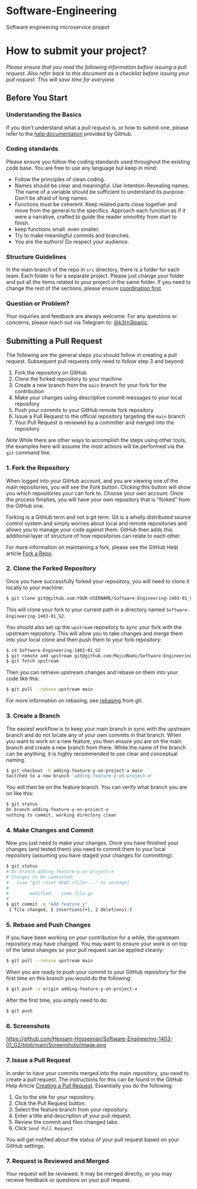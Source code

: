 # Software-Engineering

Software engineering microservice project

# How to submit your project?

_Please ensure that you read the following information before issuing a pull request. Also refer back to this document as a checklist before issuing your pull request. This will save time for everyone._

## Before You Start

### Understanding the Basics

If you don't understand what a _pull request_ is, or how to submit one, please refer to
the [help documentation](https://help.github.com/articles/about-pull-requests/)
provided by GitHub.

### Coding standards

Please ensure you follow the coding standards used throughout the existing code base.
You are free to use any language but keep in mind:

- Follow the principles of clean coding.
- Names should be clear and meaningful. Use Intention-Revealing names. The name of a variable should be sufficient to
  understand its purpose. Don't be afraid of long names.
- Functions must be coherent. Keep related parts close together and move from the general to the specifics.
  Approach each function as if it were a narrative, crafted to guide the reader smoothly from start to finish.
- keep functions small. even smaller.
- Try to make meaningful commits and branches.
- You are the authors! Do respect your audience.

### Structure Guidelines

In the main branch of the repo in `src` directory, there is a folder for each team. Each folder is for a separate project.
Please just change your folder and put all the items related to your project in the same folder.
If you need to change the rest of the sections, please ensure [coordination first](#question-or-problem).

### Question or Problem?

Your inquiries and feedback are always welcome. For any questions or concerns,
please reach out via Telegram to: [@k3rn3lpanic](https://t.me/k3rn3lpanic).

## Submitting a Pull Request

The following are the general steps you should follow in creating a pull request. Subsequent pull requests only need
to follow step 3 and beyond:

1. Fork the repository on GitHub
2. Clone the forked repository to your machine
3. Create a new branch from the `main` branch for your fork for the contribution
4. Make your changes using descriptive commit messages to your local repository
5. Push your commits to your GitHub remote fork repository
6. Issue a Pull Request to the official repository targeting the `main` branch
7. Your Pull Request is reviewed by a committer and merged into the repository

_Note_ While there are other ways to accomplish the steps using other tools, the examples here will assume the most
actions will be performed via the `git` command line.

### 1. Fork the Repository

When logged into your GitHub account, and you are viewing one of the main repositories, you will see the _Fork_ button.
Clicking this button will show you which repositories your can fork to. Choose your own account. Once the process
finishes, you will have your own repository that is "forked" from the GitHub one.

Forking is a GitHub term and not a git term. Git is a wholly distributed source control system and simply worries
about local and remote repositories and allows you to manage your code against them. GitHub then adds this additional
layer of structure of how repositories can relate to each other.

For more information on maintaining a fork, please see the GitHub Help
article [Fork a Repo](https://help.github.com/articles/fork-a-repo).

### 2. Clone the Forked Repository

Once you have successfully forked your repository, you will need to clone it locally to your machine:

```bash
$ git clone git@github.com:YOUR-USERNAME/Software-Engineering-1403-01_G2.git
```

This will clone your fork to your current path in a directory named `Software-Engineering-1403-01_G2`.

You should also set up the `upstream` repository to sync your fork with the upstream repository. This will allow you to take changes and merge them into your local clone and then push them to your fork repository:

```bash
$ cd Software-Engineering-1403-01_G2
$ git remote add upstream git@github.com:MajidNami/Software-Engineering-1403-01_G2.git
$ git fetch upstream
```

Then you can retrieve upstream changes and rebase on them into your code like this:

```bash
$ git pull --rebase upstream main
```

For more information on rebasing, see [rebasing](http://git-scm.com/book/en/Git-Branching-Rebasing) from git.

### 3. Create a Branch

The easiest workflow is to keep your main branch in sync with the upstream branch and do not locate any of your own
commits in that branch. When you want to work on a new feature, you then ensure you are on the main branch and create
a new branch from there. While the name of the branch can be anything, it is highly recommended to use clear and
conceptual naming.

```bash
$ git checkout -b adding-feature-y-on-project-x main
Switched to a new branch 'adding-feature-y-on-project-x'
```

You will then be on the feature branch. You can verify what branch you are on like this:

```bash
$ git status
On branch adding-feature-y-on-project-x
nothing to commit, working directory clean
```

### 4. Make Changes and Commit

Now you just need to make your changes. Once you have finished your changes (and tested them) you need to commit them
to your local repository (assuming you have staged your changes for committing):

```bash
$ git status
# On branch adding-feature-y-on-project-x
# Changes to be committed:
#   (use "git reset HEAD <file>..." to unstage)
#
#        modified:   some_file.go
#
$ git commit -m "Add feature y"
 1 file changed, 2 insertions(+), 2 deletions(-)
```

### 5. Rebase and Push Changes

If you have been working on your contribution for a while, the upstream repository may have changed. You may want to
ensure your work is on top of the latest changes so your pull request can be applied cleanly:

```bash
$ git pull --rebase upstream main
```

When you are ready to push your commit to your GitHub repository for the first time on this branch you would do the
following:

```bash
$ git push -u origin adding-feature-y-on-project-x
```

After the first time, you simply need to do:

```bash
$ git push
```
### 6. Screenshots 

https://github.com/Hessam-Hosseinian/Software-Engineering-1403-01_G2/blob/main/Screenshots/image.png
### 7. Issue a Pull Request

In order to have your commits merged into the main repository, you need to create a pull request. The instructions for
this can be found in the GitHub Help
Article [Creating a Pull Request](https://help.github.com/articles/creating-a-pull-request). Essentially you do the
following:

1. Go to the site for your repository.
2. Click the Pull Request button.
3. Select the feature branch from your repository.
4. Enter a title and description of your pull request.
5. Review the commit and files changed tabs.
6. Click `Send Pull Request`

You will get notified about the status of your pull request based on your GitHub settings.

### 7. Request is Reviewed and Merged

Your request will be reviewed. It may be merged directly, or you may receive feedback or questions on your pull
request.
